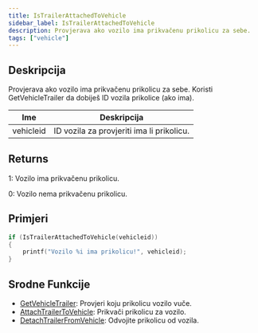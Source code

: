 ```yaml
---
title: IsTrailerAttachedToVehicle
sidebar_label: IsTrailerAttachedToVehicle
description: Provjerava ako vozilo ima prikvačenu prikolicu za sebe.
tags: ["vehicle"]
---
```


## Deskripcija

Provjerava ako vozilo ima prikvačenu prikolicu za sebe. Koristi GetVehicleTrailer da dobiješ ID vozila prikolice (ako ima).

| Ime       | Deskripcija                               |
| --------- | ----------------------------------------- |
| vehicleid | ID vozila za provjeriti ima li prikolicu. |

## Returns

1: Vozilo ima prikvačenu prikolicu.

0: Vozilo nema prikvačenu prikolicu.

## Primjeri

```c
if (IsTrailerAttachedToVehicle(vehicleid))
{
    printf("Vozilo %i ima prikolicu!", vehicleid);
}
```

## Srodne Funkcije

- [GetVehicleTrailer](GetVehicleTrailer): Provjeri koju prikolicu vozilo vuče.
- [AttachTrailerToVehicle](AttachTrailerToVehicle): Prikvači prikolicu za vozilo.
- [DetachTrailerFromVehicle](DetachTrailerFromVehicle): Odvojite prikolicu od vozila.
